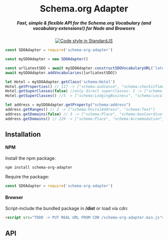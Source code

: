 <h1 align="center">Schema.org Adapter</h1>

<h5 align="center">Fast, simple & flexible API for the Schema.org Vocabulary (and vocabulary extensions!) for Node and Browsers</h5>

<div align="center"><a href="http://standardjs.com"><img src="https://img.shields.io/badge/code%20style-standard-brightgreen.svg" alt="Code style in StandardJS" /></a></div>

```javascript
const SDOAdapter = require('schema-org-adapter')

const mySDOAdapter = new SDOAdapter()

const urlLatestSDO = await mySDOAdapter.constructSDOVocabularyURL('latest', 'all-layers')
await mySDOAdapter.addVocabularies([urlLatestSDO])

let Hotel = mySDOAdapter.getClass('schema:Hotel')
Hotel.getProperties() // 117 -> ["schema:audience", "schema:checkinTime", "schema:availableLanguage", ...]
Hotel.getSuperClasses(false) //only direct superclasses: 1 -> ["schema:LodgingBusiness"]
Hotel.getSuperClasses() //5 -> ["schema:LodgingBusiness", "schema:LocalBusiness", "schema:Place", "schema:Organization", "schema:Thing"]

let address = mySDOAdapter.getProperty("schema:address")
address.getRanges() // 2 -> ["schema:PostalAddress", "schema:Text"]
address.getDomains(false) // 5 -> ["schema:Place", "schema:GeoCoordinates", "schema:GeoShape", "schema:Person", "schema:Organization"]
address.getDomains() // 229 -> ["schema:Place", "schema:Accommodation", "schema:TouristAttraction", ...]
```

## Installation

#### NPM

Install the npm package:

`npm install schema-org-adapter`

Require the package:

```javascript
const SDOAdapter = require('schema-org-adapter')
```

#### Browser

Script-include the bundled package in **/dist** or load via cdn:

```html
<script src="TODO -> PUT REAL URL FROM CDN /schema-org-adapter.min.js"></script>
```




## API



